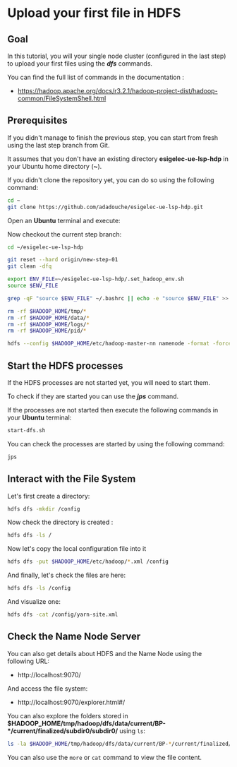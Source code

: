 # Upload your first file in HDFS

## Goal

In this tutorial, you will your single node cluster (configured in the last step) to upload your first files using the ***dfs*** commands.

You can find the full list of commands in the documentation :

- https://hadoop.apache.org/docs/r3.2.1/hadoop-project-dist/hadoop-common/FileSystemShell.html

## Prerequisites

If you didn't manage to finish the previous step, you can start from fresh using the last step branch from Git.

It assumes that you don't have an existing directory **esigelec-ue-lsp-hdp** in your Ubuntu home directory (**~**).

If you didn't clone the repository yet, you can do so using the following command:

```sh
cd ~
git clone https://github.com/adadouche/esigelec-ue-lsp-hdp.git
```

Open an **Ubuntu** terminal and execute:

Now checkout the current step branch:

```sh
cd ~/esigelec-ue-lsp-hdp

git reset --hard origin/new-step-01
git clean -dfq

export ENV_FILE=~/esigelec-ue-lsp-hdp/.set_hadoop_env.sh
source $ENV_FILE

grep -qF "source $ENV_FILE" ~/.bashrc || echo -e "source $ENV_FILE" >> ~/.bashrc

rm -rf $HADOOP_HOME/tmp/*
rm -rf $HADOOP_HOME/data/*
rm -rf $HADOOP_HOME/logs/*
rm -rf $HADOOP_HOME/pid/*

hdfs --config $HADOOP_HOME/etc/hadoop-master-nn namenode -format -force -clusterID local

```

## Start the HDFS processes

If the HDFS processes are not started yet, you will need to start them.

To check if they are started you can use the ***jps*** command.

If the processes are not started then execute the following commands in your **Ubuntu** terminal:

```sh
start-dfs.sh
```

You can check the processes are started by using the following command:

```sh
jps
```

## Interact with the File System

Let's first create a directory:

```sh
hdfs dfs -mkdir /config
```

Now check the directory is created :

```sh
hdfs dfs -ls /
```

Now let's copy the local configuration file into it

```sh
hdfs dfs -put $HADOOP_HOME/etc/hadoop/*.xml /config
```

And finally, let's check the files are here:

```sh
hdfs dfs -ls /config
```

And visualize one:

```sh
hdfs dfs -cat /config/yarn-site.xml
```

## Check the Name Node Server

You can also get details about HDFS and the Name Node using the following URL:

 - http://localhost:9070/

And access the file system:

 - http://localhost:9070/explorer.html#/

You can also explore the folders stored in **$HADOOP_HOME/tmp/hadoop/dfs/data/current/BP-*/current/finalized/subdir0/subdir0/** using `ls`:

```sh
ls -la $HADOOP_HOME/tmp/hadoop/dfs/data/current/BP-*/current/finalized/subdir0/subdir0/
```

You can also use the `more` or `cat` command to view the file content.
